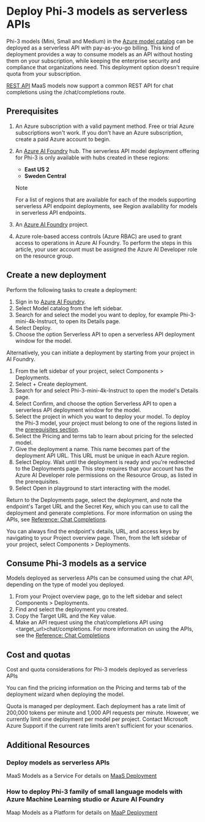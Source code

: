# Deploy Phi-3 models as serverless APIs

Phi-3 models (Mini, Small and Medium) in the [Azure model catalog](https://learn.microsoft.com/azure/machine-learning/concept-model-catalog?WT.mc_id=aiml-137032-kinfeylo) can be deployed as a serverless API with pay-as-you-go billing. This kind of deployment provides a way to consume models as an API without hosting them on your subscription, while keeping the enterprise security and compliance that organizations need. This deployment option doesn't require quota from your subscription.

[REST API](https://learn.microsoft.com/azure/ai-studio/reference/reference-model-inference-chat-completions?WT.mc_id=aiml-137032-kinfeylo) MaaS models now support a common REST API for chat completions using the /chat/completions route.

## Prerequisites

1. An Azure subscription with a valid payment method. Free or trial Azure subscriptions won't work. If you don't have an Azure subscription, create a paid Azure account to begin.
1. An [Azure AI Foundry](https://ai.azure.com/?WT.mc_id=aiml-137032-kinfeylo) hub. The serverless API model deployment offering for Phi-3 is only available with hubs created in these regions:
    - **East US 2**
    - **Sweden Central**

    > [!NOTE]
    > For a list of regions that are available for each of the models supporting serverless API endpoint deployments, see Region availability for models in serverless API endpoints.

1. An [Azure AI Foundry](https://ai.azure.com/?WT.mc_id=aiml-137032-kinfeylo) project.
1. Azure role-based access controls (Azure RBAC) are used to grant access to operations in Azure AI Foundry. To perform the steps in this article, your user account must be assigned the Azure AI Developer role on the resource group.

## Create a new deployment

Perform the following tasks to create a deployment:

1. Sign in to [Azure AI Foundry](https://ai.azure.com/?WT.mc_id=aiml-137032-kinfeylo).
1. Select Model catalog from the left sidebar.
1. Search for and select the model you want to deploy, for example Phi-3-mini-4k-Instruct, to open its Details page.
1. Select Deploy.
1. Choose the option Serverless API to open a serverless API deployment window for the model.

Alternatively, you can initiate a deployment by starting from your project in AI Foundry.

1. From the left sidebar of your project, select Components > Deployments.
1. Select + Create deployment.
1. Search for and select Phi-3-mini-4k-Instruct to open the model's Details page.
1. Select Confirm, and choose the option Serverless API to open a serverless API deployment window for the model.
1. Select the project in which you want to deploy your model. To deploy the Phi-3 model, your project must belong to one of the regions listed in the [prerequisites section](https://learn.microsoft.com/azure/ai-studio/how-to/deploy-models-phi-3?WT.mc_id=aiml-137032-kinfeylo).
1. Select the Pricing and terms tab to learn about pricing for the selected model.
1. Give the deployment a name. This name becomes part of the deployment API URL. This URL must be unique in each Azure region.
1. Select Deploy. Wait until the deployment is ready and you're redirected to the Deployments page. This step requires that your account has the Azure AI Developer role permissions on the Resource Group, as listed in the prerequisites.
1. Select Open in playground to start interacting with the model.

Return to the Deployments page, select the deployment, and note the endpoint's Target URL and the Secret Key, which you can use to call the deployment and generate completions. For more information on using the APIs, see [Reference: Chat Completions](https://learn.microsoft.com/azure/ai-studio/reference/reference-model-inference-chat-completions?WT.mc_id=aiml-137032-kinfeylo).

You can always find the endpoint's details, URL, and access keys by navigating to your Project overview page. Then, from the left sidebar of your project, select Components > Deployments.

## Consume Phi-3 models as a service

Models deployed as serverless APIs can be consumed using the chat API, depending on the type of model you deployed.

1. From your Project overview page, go to the left sidebar and select Components > Deployments.
2. Find and select the deployment you created.
3. Copy the Target URL and the Key value.
4. Make an API request using the chat/completions API using <target_url>chat/completions. For more information on using the APIs, see the [Reference: Chat Completions](https://learn.microsoft.com/azure/ai-studio/reference/reference-model-inference-chat-completions?WT.mc_id=aiml-137032-kinfeylo)

## Cost and quotas

Cost and quota considerations for Phi-3 models deployed as serverless APIs

You can find the pricing information on the Pricing and terms tab of the deployment wizard when deploying the model.

Quota is managed per deployment. Each deployment has a rate limit of 200,000 tokens per minute and 1,000 API requests per minute. However, we currently limit one deployment per model per project. Contact Microsoft Azure Support if the current rate limits aren't sufficient for your scenarios.

## Additional Resources 

### Deploy models as serverless APIs

MaaS Models as a Service For details on [MaaS Deployment](https://learn.microsoft.com//azure/ai-studio/how-to/deploy-models-serverless?tabs=azure-ai-studio?WT.mc_id=aiml-137032-kinfeylo)

### How to deploy Phi-3 family of small language models with Azure Machine Learning studio or Azure AI Foundry

Maap Models as a Platform for details on [MaaP Deployment](https://learn.microsoft.com/azure/machine-learning/how-to-deploy-models-phi-3?view=azureml-api-2&tabs=phi-3-mini)